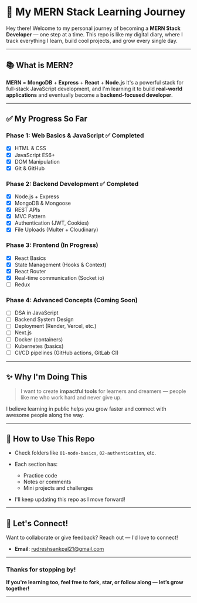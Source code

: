 # 🚀 My MERN Stack Learning Journey

Hey there!
Welcome to my personal journey of becoming a **MERN Stack Developer** — one step at a time. This repo is like my digital diary, where I track everything I learn, build cool projects, and grow every single day.

---

## 📚 What is MERN?

**MERN** = **MongoDB** + **Express** + **React** + **Node.js**
It's a powerful stack for full-stack JavaScript development, and I'm learning it to build **real-world applications** and eventually become a **backend-focused developer**.

---

## ✅ My Progress So Far

### Phase 1: Web Basics & JavaScript ✅ Completed

- [x] HTML & CSS
- [x] JavaScript ES6+
- [x] DOM Manipulation
- [x] Git & GitHub

### Phase 2: Backend Development ✅ Completed

- [x] Node.js + Express
- [x] MongoDB & Mongoose
- [x] REST APIs
- [x] MVC Pattern
- [x] Authentication (JWT, Cookies)
- [x] File Uploads (Multer + Cloudinary)

### Phase 3: Frontend (In Progress)

- [x] React Basics
- [x] State Management (Hooks & Context)
- [x] React Router
- [x] Real-time communication (Socket io)
- [ ] Redux

### Phase 4: Advanced Concepts (Coming Soon)

- [ ] DSA in JavaScript
- [ ] Backend System Design
- [ ] Deployment (Render, Vercel, etc.)
- [ ] Next.js
- [ ] Docker (containers)
- [ ] Kubernetes (basics)
- [ ] CI/CD pipelines (GitHub actions, GitLab CI)

---

## ✨ Why I'm Doing This

> I want to create **impactful tools** for learners and dreamers — people like me who work hard and never give up.

I believe learning in public helps you grow faster and connect with awesome people along the way.

---

## 🧠 How to Use This Repo

- Check folders like `01-node-basics`, `02-authentication`, etc.
- Each section has:

  - Practice code
  - Notes or comments
  - Mini projects and challenges

- I'll keep updating this repo as I move forward!

---

## 🤝 Let's Connect!

Want to collaborate or give feedback? Reach out — I'd love to connect!

- **Email**: rudreshsankpal21@gmail.com

---

### Thanks for stopping by!

**If you're learning too, feel free to fork, star, or follow along — let’s grow together!**

---
